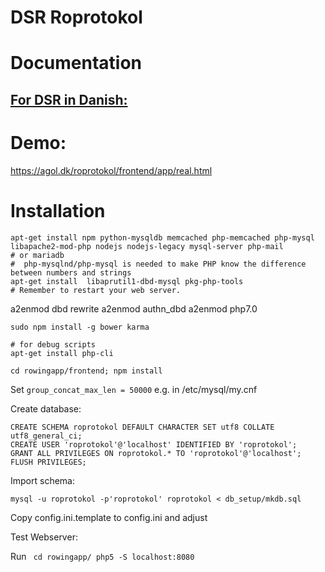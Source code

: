 # DSR Roprotokol

# Documentation

## [For DSR in Danish:](http://htmlpreview.github.io/?https://github.com/dsroklub/roprotokol/blob/master/documentation/DSR.html)

# Demo:

https://agol.dk/roprotokol/frontend/app/real.html


# Installation

    apt-get install npm python-mysqldb memcached php-memcached php-mysql libapache2-mod-php nodejs nodejs-legacy mysql-server php-mail
    # or mariadb
    #  php-mysqlnd/php-mysql is needed to make PHP know the difference between numbers and strings
    apt-get install  libaprutil1-dbd-mysql pkg-php-tools
    # Remember to restart your web server.

   a2enmod dbd  rewrite
   a2enmod authn_dbd
   a2enmod php7.0 

    sudo npm install -g bower karma

    # for debug scripts
    apt-get install php-cli

    cd rowingapp/frontend; npm install

Set <code>group_concat_max_len = 50000</code> e.g. in /etc/mysql/my.cnf

Create database:

    CREATE SCHEMA roprotokol DEFAULT CHARACTER SET utf8 COLLATE utf8_general_ci;
    CREATE USER 'roprotokol'@'localhost' IDENTIFIED BY 'roprotokol';
    GRANT ALL PRIVILEGES ON roprotokol.* TO 'roprotokol'@'localhost';
    FLUSH PRIVILEGES;

Import schema:


    mysql -u roprotokol -p'roprotokol' roprotokol < db_setup/mkdb.sql

Copy config.ini.template to config.ini and adjust


Test Webserver:

Run
<code>
   cd rowingapp/
   php5 -S localhost:8080
</code>


